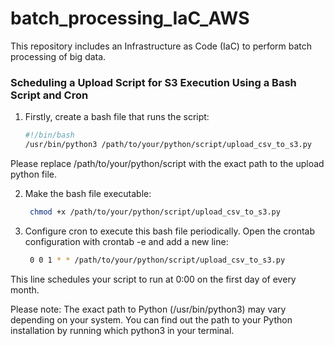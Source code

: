 # batch_processing_IaC_AWS
This repository includes an Infrastructure as Code (IaC) to perform batch processing of big data.

### Scheduling a Upload Script for S3 Execution Using a Bash Script and Cron

1. Firstly, create a bash file that runs the script:

   ```bash
   #!/bin/bash
   /usr/bin/python3 /path/to/your/python/script/upload_csv_to_s3.py
   
Please replace /path/to/your/python/script with the exact path to the upload python file.

2. Make the bash file executable:

   ```bash
    chmod +x /path/to/your/python/script/upload_csv_to_s3.py
   
3. Configure cron to execute this bash file periodically. Open the crontab configuration with crontab -e and add a new line:

   ```bash
    0 0 1 * * /path/to/your/python/script/upload_csv_to_s3.py
   
This line schedules your script to run at 0:00 on the first day of every month. 

Please note: The exact path to Python (/usr/bin/python3) may vary depending on your system. You can find out the path to your Python installation by running which python3 in your terminal.